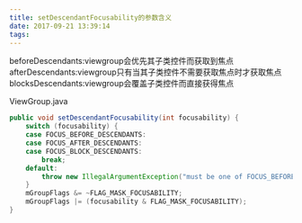 ```yaml
---
title: setDescendantFocusability的参数含义
date: 2017-09-21 13:39:14
tags:
---
```

beforeDescendants:viewgroup会优先其子类控件而获取到焦点
afterDescendants:viewgroup只有当其子类控件不需要获取焦点时才获取焦点
blocksDescendants:viewgroup会覆盖子类控件而直接获得焦点

ViewGroup.java
``` Java
public void setDescendantFocusability(int focusability) {
    switch (focusability) {
    case FOCUS_BEFORE_DESCENDANTS:
    case FOCUS_AFTER_DESCENDANTS:
    case FOCUS_BLOCK_DESCENDANTS:
        break;
    default:
        throw new IllegalArgumentException("must be one of FOCUS_BEFORE_DESCENDANTS, FOCUS_AFTER_DESCENDANTS, FOCUS_BLOCK_DESCENDANTS");
    }
    mGroupFlags &= ~FLAG_MASK_FOCUSABILITY;
    mGroupFlags |= (focusability & FLAG_MASK_FOCUSABILITY);
}
```